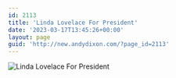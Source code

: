 ```yaml
---
id: 2113
title: 'Linda Lovelace For President'
date: '2023-03-17T13:45:26+00:00'
layout: page
guid: 'http://new.andydixon.com/?page_id=2113'
---
```


![Linda Lovelace For President](https://i0.wp.com/assets.g8x2.ldn.idrivee2-23.com/posters/Linda%20Lovelace%20For%20President%2001.jpg?w=1200&ssl=1 "Linda Lovelace For President")